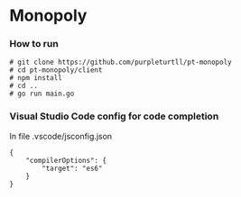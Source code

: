 # Monopoly

### How to run

```
# git clone https://github.com/purpleturtll/pt-monopoly
# cd pt-monopoly/client
# npm install
# cd ..
# go run main.go
```

### Visual Studio Code config for code completion

In file .vscode/jsconfig.json

```
{
    "compilerOptions": {
        "target": "es6"
    }
}
```
